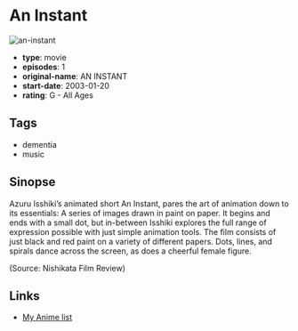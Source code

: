 # An Instant

![an-instant](https://cdn.myanimelist.net/images/anime/1703/107114.jpg)

-   **type**: movie
-   **episodes**: 1
-   **original-name**: AN INSTANT
-   **start-date**: 2003-01-20
-   **rating**: G - All Ages

## Tags

-   dementia
-   music

## Sinopse

Azuru Isshiki’s animated short An Instant, pares the art of animation down to its essentials: A series of images drawn in paint on paper. It begins and ends with a small dot, but in-between Isshiki explores the full range of expression possible with just simple animation tools. The film consists of just black and red paint on a variety of different papers. Dots, lines, and spirals dance across the screen, as does a cheerful female figure.

(Source: Nishikata Film Review)

## Links

-   [My Anime list](https://myanimelist.net/anime/41745/An_Instant)
